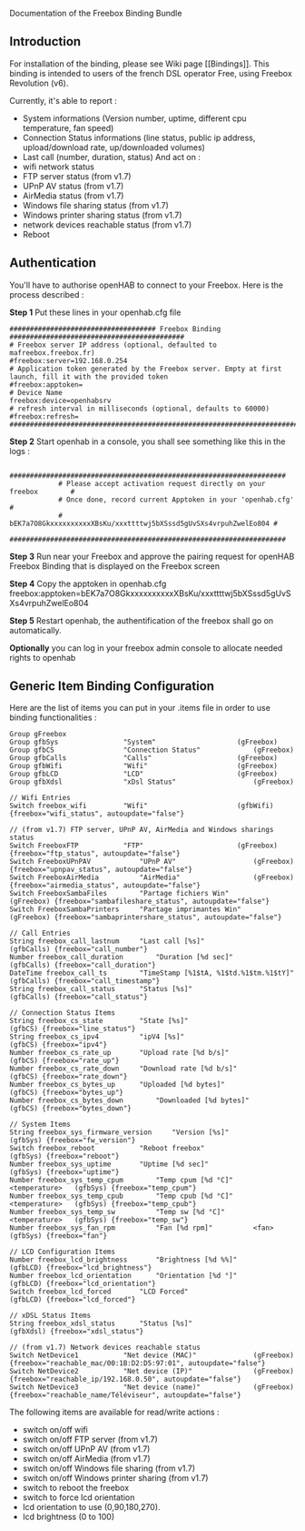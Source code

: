 Documentation of the Freebox Binding Bundle

## Introduction

For installation of the binding, please see Wiki page [[Bindings]].
This binding is intended to users of the french DSL operator Free, using Freebox Revolution (v6).

Currently, it's able to report : 
- System informations (Version number, uptime, different cpu temperature, fan speed)
- Connection Status informations (line status, public ip address, upload/download rate, up/downloaded volumes)
- Last call (number, duration, status)
And act on : 
- wifi network status
- FTP server status (from v1.7)
- UPnP AV status (from v1.7)
- AirMedia status (from v1.7)
- Windows file sharing status (from v1.7)
- Windows printer sharing status (from v1.7)
- network devices reachable status (from v1.7)
- Reboot

## Authentication

You'll have to authorise openHAB to connect to your Freebox. Here is the process described :

**Step 1** Put these lines in your openhab.cfg file
```
#################################### Freebox Binding ###########################################
# Freebox server IP address (optional, defaulted to mafreebox.freebox.fr)
#freebox:server=192.168.0.254
# Application token generated by the Freebox server. Empty at first launch, fill it with the provided token
#freebox:apptoken=
# Device Name
freebox:device=openhabsrv
# refresh interval in milliseconds (optional, defaults to 60000)
#freebox:refresh=
################################################################################################
```

**Step 2** Start openhab in a console, you shall see something like this in the logs : 
```
            ####################################################################
            # Please accept activation request directly on your freebox        #
            # Once done, record current Apptoken in your 'openhab.cfg'         #
            # bEK7a7O8GkxxxxxxxxxxXBsKu/xxxttttwj5bXSssd5gUvSXs4vrpuhZwelEo804 #
            ####################################################################
```

**Step 3** Run near your Freebox and approve the pairing request for openHAB Freebox Binding that is displayed on the Freebox screen

**Step 4** Copy the apptoken in openhab.cfg
freebox:apptoken=bEK7a7O8GkxxxxxxxxxxXBsKu/xxxttttwj5bXSssd5gUvSXs4vrpuhZwelEo804

**Step 5** Restart openhab, the authentification of the freebox shall go on automatically.

**Optionally** you can log in your freebox admin console to allocate needed rights to openhab

## Generic Item Binding Configuration

Here are the list of items you can put in your .items file in order to use binding functionalities : 

```
Group gFreebox						
Group gfbSys				"System" 					(gFreebox)				
Group gfbCS 				"Connection Status"				(gFreebox)
Group gfbCalls				"Calls"						(gFreebox)
Group gfbWifi				"Wifi"						(gFreebox)
Group gfbLCD				"LCD"						(gFreebox)
Group gfbXdsl				"xDsl Status"					(gFreebox)

// Wifi Entries
Switch freebox_wifi			"Wifi"						(gfbWifi)  {freebox="wifi_status", autoupdate="false"}

// (from v1.7) FTP server, UPnP AV, AirMedia and Windows sharings status
Switch FreeboxFTP			"FTP"						(gFreebox) {freebox="ftp_status", autoupdate="false"}
Switch FreeboxUPnPAV			"UPnP AV"					(gFreebox) {freebox="upnpav_status", autoupdate="false"}
Switch FreeboxAirMedia			"AirMedia"					(gFreebox) {freebox="airmedia_status", autoupdate="false"}
Switch FreeboxSambaFiles		"Partage fichiers Win"				(gFreebox) {freebox="sambafileshare_status", autoupdate="false"}
Switch FreeboxSambaPrinters		"Partage imprimantes Win"			(gFreebox) {freebox="sambaprintershare_status", autoupdate="false"}

// Call Entries
String freebox_call_lastnum		"Last call [%s]"				(gfbCalls) {freebox="call_number"}
Number freebox_call_duration		"Duration [%d sec]"				(gfbCalls) {freebox="call_duration"}
DateTime freebox_call_ts		"TimeStamp [%1$tA, %1$td.%1$tm.%1$tY]"		(gfbCalls) {freebox="call_timestamp"}
String freebox_call_status		"Status [%s]"					(gfbCalls) {freebox="call_status"}

// Connection Status Items
String freebox_cs_state 		"State [%s]" 					(gfbCS) {freebox="line_status"}
String freebox_cs_ipv4 			"ipV4 [%s]" 					(gfbCS) {freebox="ipv4"}
Number freebox_cs_rate_up  		"Upload rate [%d b/s]" 				(gfbCS) {freebox="rate_up"}
Number freebox_cs_rate_down		"Download rate [%d b/s]" 			(gfbCS) {freebox="rate_down"}
Number freebox_cs_bytes_up		"Uploaded [%d bytes]" 				(gfbCS) {freebox="bytes_up"}
Number freebox_cs_bytes_down		"Downloaded [%d bytes]" 			(gfbCS) {freebox="bytes_down"}

// System Items
String freebox_sys_firmware_version 	"Version [%s]"					(gfbSys) {freebox="fw_version"}
Switch freebox_reboot			"Reboot freebox"				(gfbSys) {freebox="reboot"}
Number freebox_sys_uptime		"Uptime [%d sec]"				(gfbSys) {freebox="uptime"}
Number freebox_sys_temp_cpum 		"Temp cpum [%d °C]"		<temperature> 	(gfbSys) {freebox="temp_cpum"}
Number freebox_sys_temp_cpub 		"Temp cpub [%d °C]"		<temperature> 	(gfbSys) {freebox="temp_cpub"}
Number freebox_sys_temp_sw   		"Temp sw [%d °C]"		<temperature> 	(gfbSys) {freebox="temp_sw"}
Number freebox_sys_fan_rpm   		"Fan [%d rpm]" 			<fan>		(gfbSys) {freebox="fan"}

// LCD Configuration Items
Number freebox_lcd_brightness		"Brightness [%d %%]"				(gfbLCD) {freebox="lcd_brightness"}
Number freebox_lcd_orientation		"Orientation [%d °]"				(gfbLCD) {freebox="lcd_orientation"}
Switch freebox_lcd_forced		"LCD Forced"					(gfbLCD) {freebox="lcd_forced"}

// xDSL Status Items
String freebox_xdsl_status		"Status [%s]"					(gfbXdsl) {freebox="xdsl_status"}

// (from v1.7) Network devices reachable status
Switch NetDevice1			"Net device (MAC)"				(gFreebox) {freebox="reachable_mac/00:1B:D2:D5:97:01", autoupdate="false"}
Switch NetDevice2			"Net device (IP)"				(gFreebox) {freebox="reachable_ip/192.168.0.50", autoupdate="false"}
Switch NetDevice3			"Net device (name)"				(gFreebox) {freebox="reachable_name/Téléviseur", autoupdate="false"}

```

The following items are available for read/write actions :
* switch on/off wifi
* switch on/off FTP server (from v1.7)
* switch on/off UPnP AV (from v1.7)
* switch on/off AirMedia (from v1.7)
* switch on/off Windows file sharing (from v1.7)
* switch on/off Windows printer sharing (from v1.7)
* switch to reboot the freebox
* switch to force lcd orientation
* lcd orientation to use (0,90,180,270).
* lcd brightness (0 to 100)